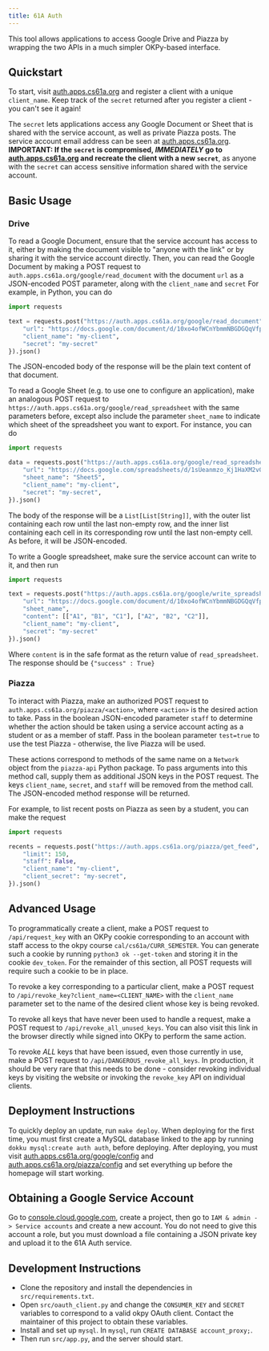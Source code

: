 ```yaml
---
title: 61A Auth
---
```



This tool allows applications to access Google Drive and Piazza by wrapping the two APIs in a much simpler OKPy-based interface.

## Quickstart

To start, visit [auth.apps.cs61a.org](https://auth.apps.cs61a.org) and register a client with a unique `client_name`. Keep track of the `secret` returned after you register a client - you can't see it again!

The `secret` lets applications access any Google Document or Sheet that is shared with the service account, as well as private Piazza posts. The service account email address can be seen at [auth.apps.cs61a.org](https://auth.apps.cs61a.org). **IMPORTANT: If the `secret` is compromised, _IMMEDIATELY_ go to [auth.apps.cs61a.org](https://auth.apps.cs61a.org) and recreate the client with a new `secret`**, as anyone with the `secret` can access sensitive information shared with the service account.

## Basic Usage

### Drive

To read a Google Document, ensure that the service account has access to it, either by making the document visible to "anyone with the link" or by sharing it with the service account directly. Then, you can read the Google Document by making a POST request to `auth.apps.cs61a.org/google/read_document` with the document `url` as a JSON-encoded POST parameter, along with the `client_name` and `secret` For example, in Python, you can do

```python
import requests

text = requests.post("https://auth.apps.cs61a.org/google/read_document", json={
    "url": "https://docs.google.com/document/d/10xo4ofWCnYbmmNBGDGQqVfpOZVo/edit",
    "client_name": "my-client",
    "secret": "my-secret"
}).json()
```

The JSON-encoded body of the response will be the plain text content of that document.

To read a Google Sheet (e.g. to use one to configure an application), make an analogous POST request to `https://auth.apps.cs61a.org/google/read_spreadsheet` with the same parameters before, except also include the parameter `sheet_name` to indicate which sheet of the spreadsheet you want to export. For instance, you can do

```python
import requests

data = requests.post("https://auth.apps.cs61a.org/google/read_spreadsheet", json={
    "url": "https://docs.google.com/spreadsheets/d/1sUeanmzo_Kj1HaXM2v0/edit",
    "sheet_name": "Sheet5",
    "client_name": "my-client",
    "secret": "my-secret",
}).json()
```

The body of the response will be a `List[List[String]]`, with the outer list containing each row until the last non-empty row, and the inner list containing each cell in its corresponding row until the last non-empty cell. As before, it will be JSON-encoded.

To write a Google spreadsheet, make sure the service account can write to it, and then run

```python
import requests

text = requests.post("https://auth.apps.cs61a.org/google/write_spreadsheet", json={
    "url": "https://docs.google.com/document/d/10xo4ofWCnYbmmNBGDGQqVfpOZVo/edit",
    "sheet_name",
    "content": [["A1", "B1", "C1"], ["A2", "B2", "C2"]],
    "client_name": "my-client",
    "secret": "my-secret"
}).json()
```

Where `content` is in the safe format as the return value of `read_spreadsheet`. The response should be `{"success" : True}`

### Piazza

To interact with Piazza, make an authorized POST request to `auth.apps.cs61a.org/piazza/<action>`, where `<action>` is the desired action to take. Pass in the boolean JSON-encoded parameter `staff` to determine whether the action should be taken using a service account acting as a student or as a member of staff. Pass in the boolean parameter `test=true` to use the test Piazza - otherwise, the live Piazza will be used.

These actions correspond to methods of the same name on a `Network` object from the `piazza-api` Python package. To pass arguments into this method call, supply them as additional JSON keys in the POST request. The keys `client_name`, `secret`, and `staff` will be removed from the method call. The JSON-encoded method response will be returned.

For example, to list recent posts on Piazza as seen by a student, you can make the request

```python
import requests

recents = requests.post("https://auth.apps.cs61a.org/piazza/get_feed", json={
    "limit": 150,
    "staff": False,
    "client_name": "my-client",
    "client_secret": "my-secret",
}).json()
```

## Advanced Usage

To programmatically create a client, make a POST request to `/api/request_key` with an OKPy cookie corresponding to an account with staff access to the okpy course `cal/cs61a/CURR_SEMESTER`. You can generate such a cookie by running `python3 ok --get-token` and storing it in the cookie `dev_token`. For the remainder of this section, all POST requests will require such a cookie to be in place.

To revoke a key corresponding to a particular client, make a POST request to `/api/revoke_key?client_name=<CLIENT_NAME>` with the `client_name` parameter set to the name of the desired client whose key is being revoked.

To revoke all keys that have never been used to handle a request, make a POST request to `/api/revoke_all_unused_keys`. You can also visit this link in the browser directly while signed into OKPy to perform the same action.

To revoke _ALL_ keys that have been issued, even those currently in use, make a POST request to `/api/DANGEROUS_revoke_all_keys`. In production, it should be very rare that this needs to be done - consider revoking individual keys by visiting the website or invoking the `revoke_key` API on individual clients.

## Deployment Instructions

To quickly deploy an update, run `make deploy`. When deploying for the first time, you must first create a MySQL database linked to the app by running `dokku mysql:create auth auth`, before deploying. After deploying, you must visit [auth.apps.cs61a.org/google/config](https://auth.apps.cs61a.org/google/config) and [auth.apps.cs61a.org/piazza/config](https://auth.apps.cs61a.org/piazza/config) and set everything up before the homepage will start working.

## Obtaining a Google Service Account

Go to [console.cloud.google.com](https://console.cloud.google.com), create a project, then go to `IAM & admin -> Service accounts` and create a new account. You do not need to give this account a role, but you must download a file containing a JSON private key and upload it to the 61A Auth service.

## Development Instructions

- Clone the repository and install the dependencies in `src/requirements.txt`.
- Open `src/oauth_client.py` and change the `CONSUMER_KEY` and `SECRET` variables to correspond to a valid okpy OAuth client. Contact the maintainer of this project to obtain these variables.
- Install and set up `mysql`. In `mysql`, run `CREATE DATABASE account_proxy;`.
- Then run `src/app.py`, and the server should start.

